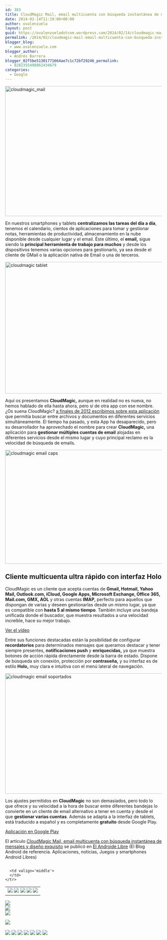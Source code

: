```yaml
---
id: 383
title: CloudMagic Mail, email multicuenta con búsqueda instantánea de mensajes y diseño exquisito
date: 2014-02-14T11:19:00+00:00
author: ovalenzuela
layout: post
guid: https://ovalenzueladotcom.wordpress.com/2014/02/14/cloudmagic-mail-email-multicuenta-con-busqueda-instantanea-de-mensajes-y-diseno-exquisito
permalink: /2014/02/cloudmagic-mail-email-multicuenta-con-busqueda-instantanea-de-mensajes-y-diseno-exquisito.html
blogger_blog:
  - www.ovalenzuela.com
blogger_author:
  - Andrés Barrera
blogger_02f5be51301771664ae7c1c72bf29246_permalink:
  - 8282355498862434679
categories:
  - Google
---
```

[<img class="aligncenter size-full wp-image-127248" alt="cloudmagic_mail" src="http://www.elandroidelibre.com/wp-content/uploads/2014/02/cloudmagic_mail.jpg" width="580" height="418" />](http://www.elandroidelibre.com/wp-content/uploads/2014/02/cloudmagic_mail.jpg)

En nuestros smartphones y tablets **centralizamos las tareas del día a día**, tenemos el calendario, cientos de aplicaciones para tomar y gestionar notas, herramientas de productividad, almacenamiento en la nube disponible desde cualquier lugar y el email. Éste último, el **email,** sigue siendo la **principal herramienta de trabajo para muchos** y desde los dispositivos tenemos varias opciones para gestionarlo, ya sea desde el cliente de GMail o la aplicación nativa de Email o una de terceros.

<img class="aligncenter size-full wp-image-126812" alt="cloudmagic tablet" src="http://www.elandroidelibre.com/wp-content/uploads/2014/02/cloudmagic-tablet.jpg" width="680" height="423" />

Aquí os presentamos **CloudMagic,** aunque en realidad no es nueva, no hemos hablado de ella hasta ahora, pero sí de otra app con ese nombre. ¿Os suena CloudMagic? <a title="http://www.elandroidelibre.com/2012/12/busca-en-todos-tus-servicios-online-con-cloudmagic.html" href="http://www.elandroidelibre.com/2012/12/busca-en-todos-tus-servicios-online-con-cloudmagic.html" target="_blank">a finales de 2012 escribimos sobre esta aplicación</a> que permitía buscar entre archivos y documentos en diferentes servicios simultáneamente. El tiempo ha pasado, y esta App ha desaparecido, pero su desarrollador ha aprovechado el nombre para crear **CloudMagic,** una aplicación para **gestionar múltiples cuentas de email** alojadas en diferentes servicios desde el mismo lugar y cuyo principal reclamo es la velocidad de búsqueda de emails.

[<img class="aligncenter size-full wp-image-126811" alt="cloudmagic email caps" src="http://www.elandroidelibre.com/wp-content/uploads/2014/02/cloudmagic-email-caps.jpg" width="680" height="366" />](http://www.elandroidelibre.com/wp-content/uploads/2014/02/cloudmagic-email-caps.jpg)

## Cliente multicuenta ultra rápido con interfaz Holo

CloudMagic es un cliente que acepta cuentas de **Gmail, Hotmail, Yahoo Mail, Outlook.com, iCloud, Google Apps, Microsoft Exchange, Office 365, Mail.com, GMX, AOL** y otras cuentas **IMAP,** perfecto para aquellos que dispongan de varias y deseen gestionarlas desde un mismo lugar, ya que es compatible con **hasta 5 al mismo tiempo**. También incluye una bandeja unificada donde el buscador, que muestra resultados a una velocidad increíble, hace su mejor trabajo.

[Ver el vídeo](http://www.elandroidelibre.com/2014/02/cloudmagic-mail-email-multicuenta-con-busqueda-instantanea-de-mensajes-y-diseno-exquisito.html)

Entre sus funciones destacadas están la posibilidad de configurar **recordatorios** para determinados mensajes que queramos destacar y tener siempre presentes, **notificaciones push** y **enriquecidas,** ya que muestra botones de acción rápida directamente desde la barra de estado. Dispone de búsqueda sin conexión, protección por **contraseña,** y su interfaz es de estilo **Holo,** muy clara e intuitiva con el menú lateral de navegación.

[<img class="aligncenter size-full wp-image-126813" alt="cloudmagic email soportados" src="http://www.elandroidelibre.com/wp-content/uploads/2014/02/cloudmagic-email-soportados.jpg" width="680" height="387" />](http://www.elandroidelibre.com/wp-content/uploads/2014/02/cloudmagic-email-soportados.jpg)

Los ajustes permitidos en **CloudMagic** no son demasiados, pero todo lo que ofrece y su velocidad a la hora de buscar entre diferentes bandejas lo convierte en un cliente de email alternativo a tener en cuenta y desde el que **gestionar varias cuentas**. Además se adapta a la interfaz de tablets, está traducido a español y es completamente **gratuito** desde Google Play.

<a target="_blank" href="https://play.google.com/store/apps/details?id=com.cloudmagic.mail">Aplicación en Google Play</a>

El artículo [CloudMagic Mail, email multicuenta con búsqueda instantánea de mensajes y diseño exquisito](http://www.elandroidelibre.com/2014/02/cloudmagic-mail-email-multicuenta-con-busqueda-instantanea-de-mensajes-y-diseno-exquisito.html) se publicó en [El Androide Libre](http://www.elandroidelibre.com) (El Blog Android de referencia. Aplicaciones, noticias, Juegos y smartphones Android Libres)


<img width="1" height="1" src="http://rss.feedsportal.com/c/34005/f/617036/s/371b615c/sc/5/mf.gif" border="0" /> 

<div>
  <table border='0'>
    <tr>
      <td valign='middle'>
        <a href="http://share.feedsportal.com/share/twitter/?u=http%3A%2F%2Fwww.elandroidelibre.com%2F2014%2F02%2Fcloudmagic-mail-email-multicuenta-con-busqueda-instantanea-de-mensajes-y-diseno-exquisito.html&t=CloudMagic+Mail%2C+email+multicuenta+con+b%C3%BAsqueda+instant%C3%A1nea+de+mensajes+y+dise%C3%B1o+exquisito" target="_blank"><img src="http://res3.feedsportal.com/social/twitter.png" border="0" /></a> <a href="http://share.feedsportal.com/share/facebook/?u=http%3A%2F%2Fwww.elandroidelibre.com%2F2014%2F02%2Fcloudmagic-mail-email-multicuenta-con-busqueda-instantanea-de-mensajes-y-diseno-exquisito.html&t=CloudMagic+Mail%2C+email+multicuenta+con+b%C3%BAsqueda+instant%C3%A1nea+de+mensajes+y+dise%C3%B1o+exquisito" target="_blank"><img src="http://res3.feedsportal.com/social/facebook.png" border="0" /></a> <a href="http://share.feedsportal.com/share/linkedin/?u=http%3A%2F%2Fwww.elandroidelibre.com%2F2014%2F02%2Fcloudmagic-mail-email-multicuenta-con-busqueda-instantanea-de-mensajes-y-diseno-exquisito.html&t=CloudMagic+Mail%2C+email+multicuenta+con+b%C3%BAsqueda+instant%C3%A1nea+de+mensajes+y+dise%C3%B1o+exquisito" target="_blank"><img src="http://res3.feedsportal.com/social/linkedin.png" border="0" /></a> <a href="http://share.feedsportal.com/share/gplus/?u=http%3A%2F%2Fwww.elandroidelibre.com%2F2014%2F02%2Fcloudmagic-mail-email-multicuenta-con-busqueda-instantanea-de-mensajes-y-diseno-exquisito.html&t=CloudMagic+Mail%2C+email+multicuenta+con+b%C3%BAsqueda+instant%C3%A1nea+de+mensajes+y+dise%C3%B1o+exquisito" target="_blank"><img src="http://res3.feedsportal.com/social/googleplus.png" border="0" /></a> <a href="http://share.feedsportal.com/share/email/?u=http%3A%2F%2Fwww.elandroidelibre.com%2F2014%2F02%2Fcloudmagic-mail-email-multicuenta-con-busqueda-instantanea-de-mensajes-y-diseno-exquisito.html&t=CloudMagic+Mail%2C+email+multicuenta+con+b%C3%BAsqueda+instant%C3%A1nea+de+mensajes+y+dise%C3%B1o+exquisito" target="_blank"><img src="http://res3.feedsportal.com/social/email.png" border="0" /></a>
      </td>
      
      <td valign='middle'>
      </td>
    </tr>
  </table>
</div>

[<img src="http://da.feedsportal.com/r/186530649926/u/49/f/617036/c/34005/s/371b615c/sc/5/rc/1/rc.img" border="0" />](http://da.feedsportal.com/r/186530649926/u/49/f/617036/c/34005/s/371b615c/sc/5/rc/1/rc.htm)  
[<img src="http://da.feedsportal.com/r/186530649926/u/49/f/617036/c/34005/s/371b615c/sc/5/rc/2/rc.img" border="0" />](http://da.feedsportal.com/r/186530649926/u/49/f/617036/c/34005/s/371b615c/sc/5/rc/2/rc.htm)  
[<img src="http://da.feedsportal.com/r/186530649926/u/49/f/617036/c/34005/s/371b615c/sc/5/rc/3/rc.img" border="0" />](http://da.feedsportal.com/r/186530649926/u/49/f/617036/c/34005/s/371b615c/sc/5/rc/3/rc.htm)

[<img src="http://da.feedsportal.com/r/186530649926/u/49/f/617036/c/34005/s/371b615c/a2.img" border="0" />](http://da.feedsportal.com/r/186530649926/u/49/f/617036/c/34005/s/371b615c/a2.htm)
<img width="1" height="1" src="http://pi.feedsportal.com/r/186530649926/u/49/f/617036/c/34005/s/371b615c/a2t.img" border="0" /> 

<div>
  <a href="http://feeds.feedburner.com/~ff/elandroidelibre?a=VkEwLgssjGs:a_ffTjm9tsI:ecdYMiMMAMM"><img src="http://feeds.feedburner.com/~ff/elandroidelibre?d=ecdYMiMMAMM" border="0" /></a> <a href="http://feeds.feedburner.com/~ff/elandroidelibre?a=VkEwLgssjGs:a_ffTjm9tsI:V_sGLiPBpWU"><img src="http://feeds.feedburner.com/~ff/elandroidelibre?i=VkEwLgssjGs:a_ffTjm9tsI:V_sGLiPBpWU" border="0" /></a> <a href="http://feeds.feedburner.com/~ff/elandroidelibre?a=VkEwLgssjGs:a_ffTjm9tsI:7Q72WNTAKBA"><img src="http://feeds.feedburner.com/~ff/elandroidelibre?d=7Q72WNTAKBA" border="0" /></a> <a href="http://feeds.feedburner.com/~ff/elandroidelibre?a=VkEwLgssjGs:a_ffTjm9tsI:dnMXMwOfBR0"><img src="http://feeds.feedburner.com/~ff/elandroidelibre?d=dnMXMwOfBR0" border="0" /></a> <a href="http://feeds.feedburner.com/~ff/elandroidelibre?a=VkEwLgssjGs:a_ffTjm9tsI:yIl2AUoC8zA"><img src="http://feeds.feedburner.com/~ff/elandroidelibre?d=yIl2AUoC8zA" border="0" /></a> <a href="http://feeds.feedburner.com/~ff/elandroidelibre?a=VkEwLgssjGs:a_ffTjm9tsI:qj6IDK7rITs"><img src="http://feeds.feedburner.com/~ff/elandroidelibre?d=qj6IDK7rITs" border="0" /></a> <a href="http://feeds.feedburner.com/~ff/elandroidelibre?a=VkEwLgssjGs:a_ffTjm9tsI:I9og5sOYxJI"><img src="http://feeds.feedburner.com/~ff/elandroidelibre?d=I9og5sOYxJI" border="0" /></a>
</div>

<img src="http://feeds.feedburner.com/~r/elandroidelibre/~4/VkEwLgssjGs" height="1" width="1" />